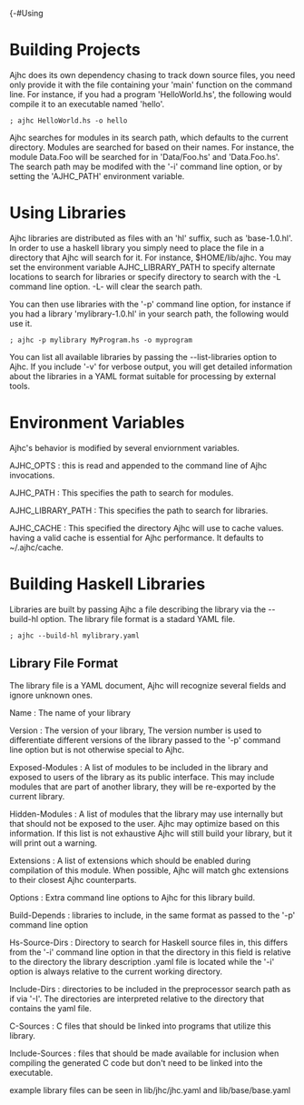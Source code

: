 {-#Using

# Building Projects

Ajhc does its own dependency chasing to track down source files, you need only
provide it with the file containing your 'main' function on the command line.
For instance, if you had a program 'HelloWorld.hs', the following would compile
it to an executable named 'hello'.

    ; ajhc HelloWorld.hs -o hello

Ajhc searches for modules in its search path, which defaults to the current
directory. Modules are searched for based on their names. For instance, the
module Data.Foo will be searched for in 'Data/Foo.hs' and 'Data.Foo.hs'.
The search path may be modifed with the '-i' command line option, or by
setting the 'AJHC_PATH' environment variable.

# Using Libraries

Ajhc libraries are distributed as files with an 'hl' suffix, such as
'base-1.0.hl'. In order to use a haskell  library you simply need to place the
file in a directory that Ajhc will search for it. For instance, $HOME/lib/ajhc.
You may set the environment variable  AJHC_LIBRARY_PATH to specify alternate
locations to search for libraries or specify directory to search with the -L
command line option. -L- will clear the search path.

You can then use libraries with the '-p' command line option, for instance if
you had a library 'mylibrary-1.0.hl' in your search path, the following would
use it.

    ; ajhc -p mylibrary MyProgram.hs -o myprogram

You can list all available libraries by passing the --list-libraries option to Ajhc. If
you include '-v' for verbose output, you will get detailed information about the
libraries in a YAML format suitable for processing by external tools.

# Environment Variables

Ajhc's behavior is modified by several enviornment variables.

AJHC_OPTS
: this is read and appended to the command line of Ajhc invocations.

AJHC_PATH
: This specifies the path to search for modules.

AJHC_LIBRARY_PATH
: This specifies the path to search for libraries.

AJHC_CACHE
: This specified the directory Ajhc will use to cache values. having a valid
cache is essential for Ajhc performance. It defaults to ~/.ajhc/cache.

# Building Haskell Libraries

Libraries are built by passing Ajhc a file describing the library via the
--build-hl option. The library file format is a stadard YAML file.

    ; ajhc --build-hl mylibrary.yaml

## Library File Format

The library file is a YAML document, Ajhc will recognize several fields and
ignore unknown ones.

Name
: The name of your library

Version
: The version of your library, The version number is used to differentiate
different versions of the library passed to the '-p' command line option but is
not otherwise special to Ajhc.

Exposed-Modules
: A list of modules to be included in the library and exposed to users of the
library as its public interface. This may include modules that are part of
another library, they will be re-exported by the current library.

Hidden-Modules
: A list of modules that the library may use internally but that should not be
exposed to the user. Ajhc may optimize based on this information. If this list
is not exhaustive Ajhc will still build your library, but it will print out a
warning.

Extensions
: A list of extensions which should be enabled during compilation of this
module. When possible, Ajhc will match ghc extensions to their closest Ajhc
counterparts.

Options
: Extra command line options to Ajhc for this library build.

Build-Depends
: libraries to include, in the same format as passed to the '-p' command line
option

Hs-Source-Dirs
: Directory to search for Haskell source files in, this differs from the '-i'
command line option in that the directory in this field is relative to the
directory the library description .yaml file is located while the '-i' option
is always relative to the current working directory.

Include-Dirs
: directories to be included in the preprocessor search path as if via '-I'.
The directories are interpreted relative to the directory that contains the
yaml file.

C-Sources
: C files that should be linked into programs that utilize this library.

Include-Sources
: files that should be made available for inclusion when compiling the
generated C code but don't need to be linked into the executable.

example library files can be seen in lib/jhc/jhc.yaml and lib/base/base.yaml
